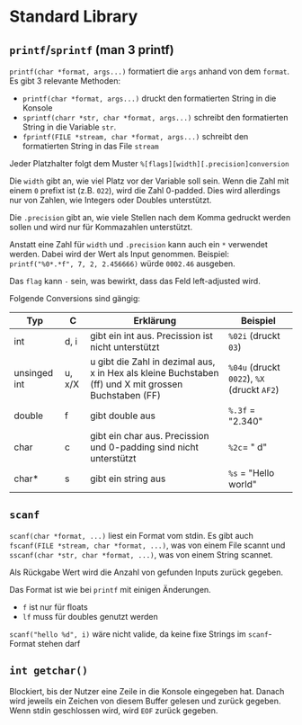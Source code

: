 # Standard Library

## `printf`/`sprintf` (man 3 printf)

`printf(char *format, args...)` formatiert die `args` anhand von dem `format`. Es gibt 3 relevante Methoden:

* `printf(char *format, args...)` druckt den formatierten String in die Konsole
* `sprintf(charr *str, char *format, args...)` schreibt den formatierten String in die Variable `str`.
* `fprintf(FILE *stream, char *format, args...)` schreibt den formatierten String in das File `stream`

Jeder Platzhalter folgt dem Muster `%[flags][width][.precision]conversion` 

Die `width` gibt an, wie viel Platz vor der Variable soll sein. Wenn die Zahl mit einem `0` prefixt ist (z.B. `022`), wird die Zahl 0-padded. Dies wird allerdings nur von Zahlen, wie Integers oder Doubles unterstützt.

Die `.precision` gibt an, wie viele Stellen nach dem Komma gedruckt werden sollen und wird nur für Kommazahlen unterstützt.

Anstatt eine Zahl für `width` und `.precision` kann auch ein `*` verwendet werden. Dabei wird der Wert als Input genommen. Beispiel: `printf("%0*.*f", 7, 2, 2.456666)` würde `0002.46` ausgeben.

Das `flag` kann `-` sein, was bewirkt, dass das Feld left-adjusted wird.

Folgende Conversions sind gängig:

| Typ          | C      | Erklärung                                                    | Beispiel                                      |
| ------------ | ------ | ------------------------------------------------------------ | --------------------------------------------- |
| int          | d, i   | gibt ein int aus. Precission ist nicht unterstützt           | `%02i` (druckt `03`)                          |
| unsinged int | u, x/X | u gibt die Zahl in dezimal aus, x in Hex als kleine Buchstaben (ff) und X mit grossen Buchstaben (FF) | `%04u` (druckt `  0022`), `%X` (druckt `AF2`) |
| double       | f      | gibt double aus                                              | `%.3f` = "2.340"                              |
| char         | c      | gibt ein char aus. Precission und 0-padding sind nicht unterstützt | `%2c`= "  d"                                  |
| char*        | s      | gibt ein string aus                                          | `%s` = "Hello world"                          |

## `scanf`

`scanf(char *format, ...)` liest ein Format vom stdin. Es gibt auch `fscanf(FILE *stream, char *format, ...)`, was von einem File scannt und `sscanf(char *str, char *format, ...)`, was von einem String scannet.

Als Rückgabe Wert wird die Anzahl von gefunden Inputs zurück gegeben.

Das Format ist wie bei `printf` mit einigen Änderungen.

* `f` ist nur für floats
* `lf` muss für doubles genutzt werden

`scanf("hello %d", i)` wäre nicht valide, da keine fixe Strings im `scanf`-Format stehen darf

## `int getchar()`

Blockiert, bis der Nutzer eine Zeile in die Konsole eingegeben hat. Danach wird jeweils ein Zeichen von diesem Buffer gelesen und zurück gegeben. Wenn stdin geschlossen wird, wird `EOF` zurück gegeben.